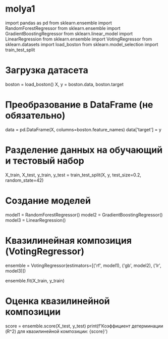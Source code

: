 # molya1
import pandas as pd
from sklearn.ensemble import RandomForestRegressor
from sklearn.ensemble import GradientBoostingRegressor
from sklearn.linear_model import LinearRegression
from sklearn.ensemble import VotingRegressor
from sklearn.datasets import load_boston
from sklearn.model_selection import train_test_split

# Загрузка датасета
boston = load_boston()
X, y = boston.data, boston.target

# Преобразование в DataFrame (не обязательно)
data = pd.DataFrame(X, columns=boston.feature_names)
data['target'] = y

# Разделение данных на обучающий и тестовый набор
X_train, X_test, y_train, y_test = train_test_split(X, y, test_size=0.2, random_state=42)

# Создание моделей
model1 = RandomForestRegressor()
model2 = GradientBoostingRegressor()
model3 = LinearRegression()

# Квазилинейная композиция (VotingRegressor)
ensemble = VotingRegressor(estimators=[('rf', model1), ('gb', model2), ('lr', model3)])

ensemble.fit(X_train, y_train)

# Оценка квазилинейной композиции
score = ensemble.score(X_test, y_test)
print(f'Коэффициент детерминации (R^2) для квазилинейной композиции: {score}')
